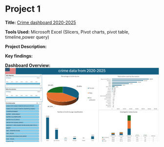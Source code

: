 # Project 1

**Title:** [Crime dashboard 2020-2025](https://docs.google.com/spreadsheets/d/1zuj3aiXXbhhsVk1ethynyryeiND7E69S/edit?usp=drive_link&ouid=104371179055584598386&rtpof=true&sd=true)

**Tools Used:** Microsoft Excel (Slicers, Pivot charts, pivot table, timeline,power query)

**Project Description:**

**Key findings:**

**Dashboard Overview:** 
![Crime](Crime.png)

